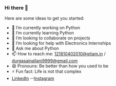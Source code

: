 ### Hi there 👋


Here are some ideas to get you started:

- 🔭 I’m currently working on Python
- 🌱 I’m currently learning Python
- 👯 I’m looking to collaborate on projects
- 🤔 I’m looking for help with Electronics Internships
- 💬 Ask me about Python
- 📫 How to reach me: 121810402010@gitam.in / durgasainallani9999@gmail.com
- 😄 Pronouns: Be better than how you used to be
- ⚡ Fun fact: Life is not that complex
- [LinkedIn](https://www.linkedin.com/in/durga-sai-nallani-16121999d/)
--[Instagram](https://www.instagram.com/__ds.16__/)

<!--
**DurgaSai-16/DurgaSai-16** is a ✨ _special_ ✨ repository because its `README.md` (this file) appears on your GitHub profile.

Here are some ideas to get you started:

- 🔭 I’m currently working on ...
- 🌱 I’m currently learning ...
- 👯 I’m looking to collaborate on ...
- 🤔 I’m looking for help with ...
- 💬 Ask me about ...
- 📫 How to reach me: ...
- 😄 Pronouns: ...
- ⚡ Fun fact: ...
-->
